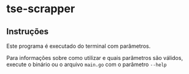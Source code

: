 # tse-scrapper

## Instruções

Este programa é executado do terminal com parâmetros.

Para informações sobre como utilizar e quais parâmetros são válidos, execute o binário ou o arquivo `main.go` com o parâmetro `--help`
